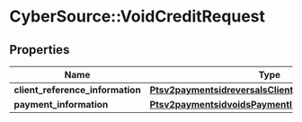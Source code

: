 # CyberSource::VoidCreditRequest

## Properties
Name | Type | Description | Notes
------------ | ------------- | ------------- | -------------
**client_reference_information** | [**Ptsv2paymentsidreversalsClientReferenceInformation**](Ptsv2paymentsidreversalsClientReferenceInformation.md) |  | [optional] 
**payment_information** | [**Ptsv2paymentsidvoidsPaymentInformation**](Ptsv2paymentsidvoidsPaymentInformation.md) |  | [optional] 


